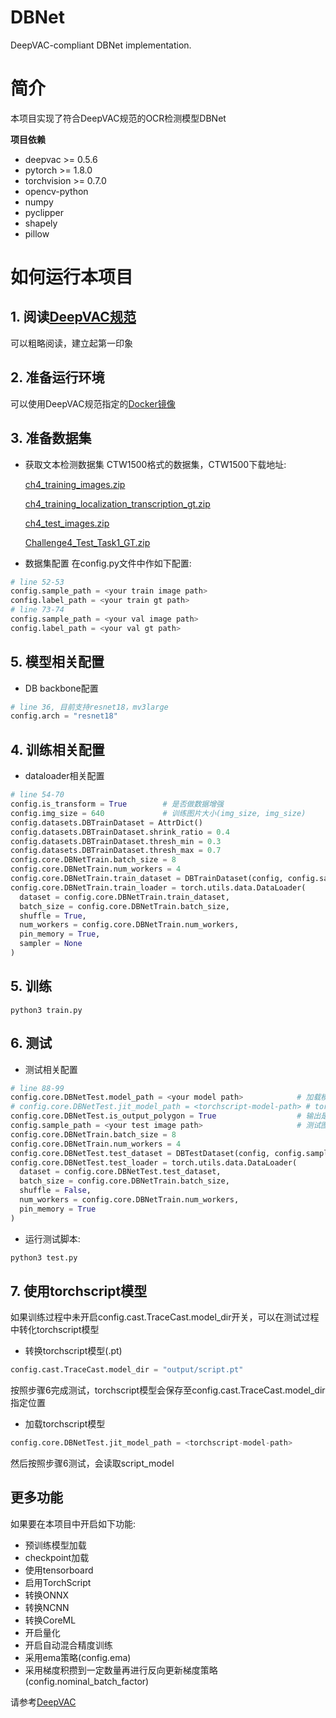 # DBNet
DeepVAC-compliant DBNet implementation.

# 简介
本项目实现了符合DeepVAC规范的OCR检测模型DBNet

**项目依赖**

- deepvac >= 0.5.6
- pytorch >= 1.8.0
- torchvision >= 0.7.0
- opencv-python
- numpy
- pyclipper
- shapely
- pillow

# 如何运行本项目

## 1. 阅读[DeepVAC规范](https://github.com/DeepVAC/deepvac)
可以粗略阅读，建立起第一印象

## 2. 准备运行环境
可以使用DeepVAC规范指定的[Docker镜像](https://github.com/DeepVAC/deepvac#2-%E7%8E%AF%E5%A2%83%E5%87%86%E5%A4%87)

## 3. 准备数据集
- 获取文本检测数据集
  CTW1500格式的数据集，CTW1500下载地址:

  [ch4_training_images.zip](https://rrc.cvc.uab.es/downloads/ch4_training_images.zip)

  [ch4_training_localization_transcription_gt.zip](https://rrc.cvc.uab.es/downloads/ch4_training_localization_transcription_gt.zip)

  [ch4_test_images.zip](https://rrc.cvc.uab.es/downloads/ch4_test_images.zip)

  [Challenge4_Test_Task1_GT.zip](https://rrc.cvc.uab.es/downloads/Challenge4_Test_Task1_GT.zip)

- 数据集配置
  在config.py文件中作如下配置:

```python
# line 52-53
config.sample_path = <your train image path>
config.label_path = <your train gt path>
# line 73-74
config.sample_path = <your val image path>
config.label_path = <your val gt path>
```

## 5. 模型相关配置

- DB backbone配置

```python
# line 36, 目前支持resnet18，mv3large
config.arch = "resnet18"
```

## 4. 训练相关配置

- dataloader相关配置

```python
# line 54-70
config.is_transform = True        # 是否做数据增强
config.img_size = 640             # 训练图片大小(img_size, img_size)
config.datasets.DBTrainDataset = AttrDict()
config.datasets.DBTrainDataset.shrink_ratio = 0.4
config.datasets.DBTrainDataset.thresh_min = 0.3
config.datasets.DBTrainDataset.thresh_max = 0.7
config.core.DBNetTrain.batch_size = 8
config.core.DBNetTrain.num_workers = 4
config.core.DBNetTrain.train_dataset = DBTrainDataset(config, config.sample_path, config.label_path, config.is_transform, config.img_size)
config.core.DBNetTrain.train_loader = torch.utils.data.DataLoader(
  dataset = config.core.DBNetTrain.train_dataset,
  batch_size = config.core.DBNetTrain.batch_size,
  shuffle = True,
  num_workers = config.core.DBNetTrain.num_workers,
  pin_memory = True,
  sampler = None
)
```

## 5. 训练

```
python3 train.py
```

## 6. 测试

- 测试相关配置

```python
# line 88-99
config.core.DBNetTest.model_path = <your model path>            # 加载模型路径
# config.core.DBNetTest.jit_model_path = <torchscript-model-path> # torchscript model path
config.core.DBNetTest.is_output_polygon = True                  # 输出是否为多边形模型
config.sample_path = <your test image path>                     # 测试图片路径
config.core.DBNetTrain.batch_size = 8
config.core.DBNetTrain.num_workers = 4
config.core.DBNetTest.test_dataset = DBTestDataset(config, config.sample_path, long_size = 1280)
config.core.DBNetTest.test_loader = torch.utils.data.DataLoader(
  dataset = config.core.DBNetTest.test_dataset,
  batch_size = config.core.DBNetTrain.batch_size,
  shuffle = False,
  num_workers = config.core.DBNetTrain.num_workers,
  pin_memory = True
)
```

- 运行测试脚本:

```bash
python3 test.py
```

## 7. 使用torchscript模型

  如果训练过程中未开启config.cast.TraceCast.model_dir开关，可以在测试过程中转化torchscript模型

  - 转换torchscript模型(.pt)

  ```python
  config.cast.TraceCast.model_dir = "output/script.pt"
  ```

  按照步骤6完成测试，torchscript模型会保存至config.cast.TraceCast.model_dir指定位置

  - 加载torchscript模型

  ```python
  config.core.DBNetTest.jit_model_path = <torchscript-model-path>
  ```
  然后按照步骤6测试，会读取script_model

## 更多功能

  如果要在本项目中开启如下功能:

  - 预训练模型加载
  - checkpoint加载
  - 使用tensorboard
  - 启用TorchScript
  - 转换ONNX
  - 转换NCNN
  - 转换CoreML
  - 开启量化
  - 开启自动混合精度训练
  - 采用ema策略(config.ema)
  - 采用梯度积攒到一定数量再进行反向更新梯度策略(config.nominal_batch_factor)

  请参考[DeepVAC](https://github.com/DeepVAC/deepvac)
